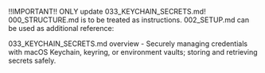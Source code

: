!!IMPORTANT!! ONLY update 033_KEYCHAIN_SECRETS.md! 000_STRUCTURE.md is to be treated as instructions. 002_SETUP.md can be used as additional reference:

033_KEYCHAIN_SECRETS.md overview - Securely managing credentials with macOS Keychain, keyring, or environment vaults; storing and retrieving secrets safely.
